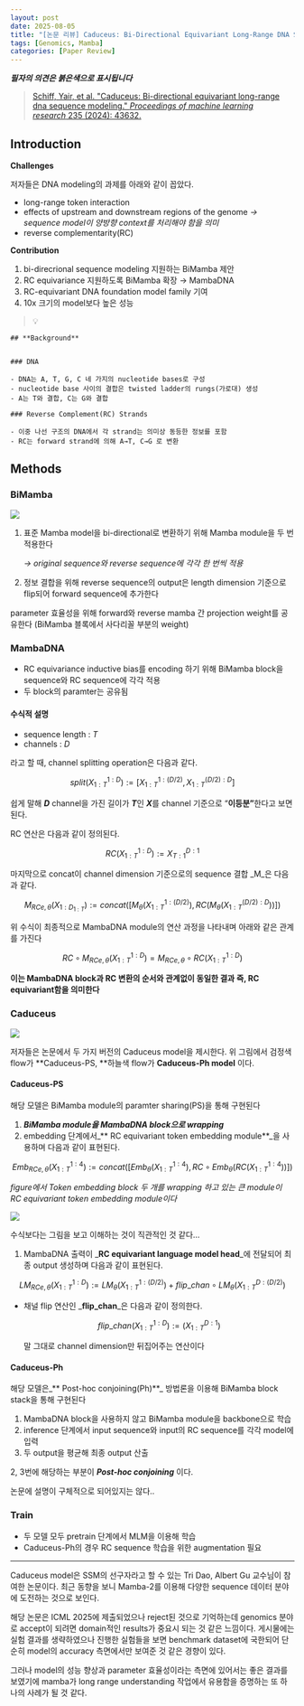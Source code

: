 ```yaml
---
layout: post
date: 2025-08-05
title: "[논문 리뷰] Caduceus: Bi-Directional Equivariant Long-Range DNA Sequence Modeling"
tags: [Genomics, Mamba]
categories: [Paper Review]
---
```


<span class="notion-red">_**필자의 의견은 붉은색으로 표시됩니다**_</span>


> [Schiff, Yair, et al. "Caduceus: Bi-directional equivariant long-range dna sequence modeling." ](https://pmc.ncbi.nlm.nih.gov/articles/PMC12189541/)[_Proceedings of machine learning research_](https://pmc.ncbi.nlm.nih.gov/articles/PMC12189541/)[ 235 (2024): 43632.](https://pmc.ncbi.nlm.nih.gov/articles/PMC12189541/)



## Introduction


**Challenges**


저자들은 DNA modeling의 과제를 아래와 같이 꼽았다.

- long-range token interaction
- effects of upstream and downstream regions of the genome 
_→ sequence model이 양방향 context를 처리해야 함을 의미_
- reverse complementarity(RC)

**Contribution**

1. bi-direcrional sequence modeling 지원하는 BiMamba 제안
1. RC equivariance 지원하도록 BiMamba 확장 → MambaDNA
1. RC-equivariant DNA foundation model family 기여
1. 10x 크기의 model보다 높은 성능

> 💡 


	## **Background**


	### DNA

	- DNA는 A, T, G, C 네 가지의 nucleotide bases로 구성
	- nucleotide base 사이의 결합은 twisted ladder의 rungs(가로대) 생성
	- A는 T와 결합, C는 G와 결합

	### Reverse Complement(RC) Strands

	- 이중 나선 구조의 DNA에서 각 strand는 의미상 동등한 정보를 포함
	- RC는 forward strand에 의해 A→T, C→G 로 변환


## Methods



### BiMamba


![](https://prod-files-secure.s3.us-west-2.amazonaws.com/542b861c-36a8-4051-84e5-8804b6728dba/2c247d59-7815-4980-99f0-8f0d21f445a7/image.png?X-Amz-Algorithm=AWS4-HMAC-SHA256&X-Amz-Content-Sha256=UNSIGNED-PAYLOAD&X-Amz-Credential=ASIAZI2LB4666KLPTA3T%2F20250817%2Fus-west-2%2Fs3%2Faws4_request&X-Amz-Date=20250817T150100Z&X-Amz-Expires=3600&X-Amz-Security-Token=IQoJb3JpZ2luX2VjEEEaCXVzLXdlc3QtMiJHMEUCIC89vQ6UshO5s8OQDeya6bP6QZgBopP%2BJL4CIZSL2FaYAiEA%2FeDzpHXJ0M4L%2Bm65n9ExjRYzyUdqs1Uw0Vtupsehty4qiAQIiv%2F%2F%2F%2F%2F%2F%2F%2F%2F%2FARAAGgw2Mzc0MjMxODM4MDUiDAkLfm5OzVNg7XfT4ircAxjsgmA8PO3S6jcXOAg77qP0LWmHq0yqb8av4RfpIu4Clrlv5iSHtwM4MP2CPRW4ahQbsEmM0YCAd50gg1pfPKG2hUR%2FsuRwceuElo2Y%2B1AjdiLTAbYqaSJxyFWC6dd7MZk2i4KfF8URhuv%2BXqbLZNgYcvKZ8AHeXmytIiUdUO1Xp8sYbRDtiGZ1d24Qo98DpzAkxOILPJSk4hcWQZysuG6UYRY92JwVBOWxnM4e4fTuCVjXTTsoRzLfexlMUdkWWkZELcLZyuFXH2EkIQTCZK2jDDKIF06HG74PPiZBGvOqFWsRr7%2Bm8%2BTllnRIw3NoqV9Rnyw6ygQMleG7lq94qMvz69wNF95pwWmeMILxk%2F9wBZKatSiO1jKnKgXlO05v9rqhUyIGPwnq3OsmsxFSD3ensYW2VpSr6NkABpGFQ2A2RhDuJqRgo%2FIrqg2nyRxnEqiJSbdK1Sq5bX5Lvy8d3aA%2BlZo%2FJZch%2FzCVR99Mj1Ib6EQcdS%2Fxcf2GspF0a8MUhAQuOsdK4d0QCs2G%2FteTHisJut1AG2KSyVSyuIFrCIUHjmCcjpSIwIKeAtyxAPWd1hg0F0rWwPtvM2zfbCLxbKv%2Bg%2BQ06yYyFp3sK4s4tCKNbcJ4khzE3YK3Do3dMM26hsUGOqUBbeCFS3xUjDD38IYK0KWUjMFveeBAnCIaDjyiWlX8cKZVNbsCJQmYqqWMw3BD13CeWmZ4dV3FhFFmhAUff0xOWS7FRU18fgPgiSV%2BN5zuQEnMvQszDUeS7Qh3KmpLZT2DORf7bvrApTjhg7uEVb6cc9vw6UwOFY7p%2B1wZMDYZZdBk6RR2EO5p1mYbR8TIJqGm0KECMY%2B1LeezfrApnzyJ31ijCPvb&X-Amz-Signature=5c017e285e99f8f628a864be06932db3f388871167e26a073a4524c8b606dac5&X-Amz-SignedHeaders=host&x-amz-checksum-mode=ENABLED&x-id=GetObject)

1. 표준 Mamba model을 bi-directional로 변환하기 위해 Mamba module을 두 번 적용한다

	_→ original sequence와 reverse sequence에 각각 한 번씩 적용_

1. 정보 결합을 위해 reverse sequence의 output은 length dimension 기준으로 flip되어 forward sequence에 추가한다

parameter 효율성을 위해 forward와 reverse mamba 간 projection weight를 공유한다 (BiMamba 블록에서 사다리꼴 부분의 weight)



### MambaDNA

- RC equivariance inductive bias를 encoding 하기 위해 BiMamba block을 sequence와 RC sequence에 각각 적용
- 두 block의 paramter는 공유됨


#### 수식적 설명

- sequence length : _T_
- channels : _D_

라고 할 때,  channel splitting operation은 다음과 같다.


$$
split(X^{1:D}_{1:T}):=[X^{1:(D/2)}_{1:T},X^{(D/2):D}_{1:T}]
$$


<span class="notion-red">쉽게 말해 </span><span class="notion-red">_**D**_</span><span class="notion-red"> channel을 가진 길이가 </span><span class="notion-red">_**T**_</span><span class="notion-red">인 </span><span class="notion-red">_**X**_</span><span class="notion-red">를 channel 기준으로 “</span><span class="notion-red">**이등분”**</span><span class="notion-red">한다고 보면 된다.</span>


RC 연산은 다음과 같이 정의된다.


$$
RC(X^{1:D}_{1:T}):=X^{D:1}_{T:1}
$$


마지막으로 concat이 channel dimension 기준으로의 sequence 결합 _M_은 다음과 같다.


$$
M_{RCe,\theta}(X_{1:D_{1:T}}):=concat([M_{\theta}(X^{1:(D/2)}_{1:T}),RC(M_{\theta}(X^{(D/2):D}_{1:T}))])
$$


위 수식이 최종적으로 MambaDNA module의 연산 과정을 나타내며 아래와 같은 관계를 가진다


$$
RC\circ M_{RCe,\theta}(X^{1:D}_{1:T}) = M_{RCe,\theta} \circ RC(X^{1:D}_{1:T})
$$


**이는 MambaDNA block과 RC 변환의 순서와 관계없이 동일한 결과 즉, RC equivariant함을 의미한다**



### Caduceus


![](https://prod-files-secure.s3.us-west-2.amazonaws.com/542b861c-36a8-4051-84e5-8804b6728dba/f94a60d7-8145-473b-aef9-7c68d3ec604a/image.png?X-Amz-Algorithm=AWS4-HMAC-SHA256&X-Amz-Content-Sha256=UNSIGNED-PAYLOAD&X-Amz-Credential=ASIAZI2LB4666KLPTA3T%2F20250817%2Fus-west-2%2Fs3%2Faws4_request&X-Amz-Date=20250817T150101Z&X-Amz-Expires=3600&X-Amz-Security-Token=IQoJb3JpZ2luX2VjEEEaCXVzLXdlc3QtMiJHMEUCIC89vQ6UshO5s8OQDeya6bP6QZgBopP%2BJL4CIZSL2FaYAiEA%2FeDzpHXJ0M4L%2Bm65n9ExjRYzyUdqs1Uw0Vtupsehty4qiAQIiv%2F%2F%2F%2F%2F%2F%2F%2F%2F%2FARAAGgw2Mzc0MjMxODM4MDUiDAkLfm5OzVNg7XfT4ircAxjsgmA8PO3S6jcXOAg77qP0LWmHq0yqb8av4RfpIu4Clrlv5iSHtwM4MP2CPRW4ahQbsEmM0YCAd50gg1pfPKG2hUR%2FsuRwceuElo2Y%2B1AjdiLTAbYqaSJxyFWC6dd7MZk2i4KfF8URhuv%2BXqbLZNgYcvKZ8AHeXmytIiUdUO1Xp8sYbRDtiGZ1d24Qo98DpzAkxOILPJSk4hcWQZysuG6UYRY92JwVBOWxnM4e4fTuCVjXTTsoRzLfexlMUdkWWkZELcLZyuFXH2EkIQTCZK2jDDKIF06HG74PPiZBGvOqFWsRr7%2Bm8%2BTllnRIw3NoqV9Rnyw6ygQMleG7lq94qMvz69wNF95pwWmeMILxk%2F9wBZKatSiO1jKnKgXlO05v9rqhUyIGPwnq3OsmsxFSD3ensYW2VpSr6NkABpGFQ2A2RhDuJqRgo%2FIrqg2nyRxnEqiJSbdK1Sq5bX5Lvy8d3aA%2BlZo%2FJZch%2FzCVR99Mj1Ib6EQcdS%2Fxcf2GspF0a8MUhAQuOsdK4d0QCs2G%2FteTHisJut1AG2KSyVSyuIFrCIUHjmCcjpSIwIKeAtyxAPWd1hg0F0rWwPtvM2zfbCLxbKv%2Bg%2BQ06yYyFp3sK4s4tCKNbcJ4khzE3YK3Do3dMM26hsUGOqUBbeCFS3xUjDD38IYK0KWUjMFveeBAnCIaDjyiWlX8cKZVNbsCJQmYqqWMw3BD13CeWmZ4dV3FhFFmhAUff0xOWS7FRU18fgPgiSV%2BN5zuQEnMvQszDUeS7Qh3KmpLZT2DORf7bvrApTjhg7uEVb6cc9vw6UwOFY7p%2B1wZMDYZZdBk6RR2EO5p1mYbR8TIJqGm0KECMY%2B1LeezfrApnzyJ31ijCPvb&X-Amz-Signature=b90655a57c5d62fb2913b4dd6aad1eb5080100e03c35e8dcde4d5a015dfd74cd&X-Amz-SignedHeaders=host&x-amz-checksum-mode=ENABLED&x-id=GetObject)


저자들은 논문에서 두 가지 버전의 Caduceus model을 제시한다. 위 그림에서 검정색 flow가 **Caduceus-PS, **하늘색 flow가 **Caduceus-Ph model** 이다.



#### Caduceus-PS


해당 모델은 BiMamba module의 paramter sharing(PS)을 통해 구현된다

1. _**BiMamba module을 MambaDNA block으로 wrapping**_
1. embedding 단계에서_** RC equivariant token embedding module**_을 사용하며 다음과 같이 표현된다.

$$
Emb_{RCe,\theta}(X^{1:4}_{1:T}):=concat([Emb_{\theta}(X^{1:4}_{1:T}),RC \circ Emb_{\theta}(RC(X^{1:4}_{1:T}))])
$$


_figure에서 Token embedding block 두 개를 wrapping 하고 있는 큰 module이 RC equivariant token embedding module이다_


![](https://prod-files-secure.s3.us-west-2.amazonaws.com/542b861c-36a8-4051-84e5-8804b6728dba/b175e4da-71eb-4e91-8c23-a06dabe673c9/image.png?X-Amz-Algorithm=AWS4-HMAC-SHA256&X-Amz-Content-Sha256=UNSIGNED-PAYLOAD&X-Amz-Credential=ASIAZI2LB4666KLPTA3T%2F20250817%2Fus-west-2%2Fs3%2Faws4_request&X-Amz-Date=20250817T150101Z&X-Amz-Expires=3600&X-Amz-Security-Token=IQoJb3JpZ2luX2VjEEEaCXVzLXdlc3QtMiJHMEUCIC89vQ6UshO5s8OQDeya6bP6QZgBopP%2BJL4CIZSL2FaYAiEA%2FeDzpHXJ0M4L%2Bm65n9ExjRYzyUdqs1Uw0Vtupsehty4qiAQIiv%2F%2F%2F%2F%2F%2F%2F%2F%2F%2FARAAGgw2Mzc0MjMxODM4MDUiDAkLfm5OzVNg7XfT4ircAxjsgmA8PO3S6jcXOAg77qP0LWmHq0yqb8av4RfpIu4Clrlv5iSHtwM4MP2CPRW4ahQbsEmM0YCAd50gg1pfPKG2hUR%2FsuRwceuElo2Y%2B1AjdiLTAbYqaSJxyFWC6dd7MZk2i4KfF8URhuv%2BXqbLZNgYcvKZ8AHeXmytIiUdUO1Xp8sYbRDtiGZ1d24Qo98DpzAkxOILPJSk4hcWQZysuG6UYRY92JwVBOWxnM4e4fTuCVjXTTsoRzLfexlMUdkWWkZELcLZyuFXH2EkIQTCZK2jDDKIF06HG74PPiZBGvOqFWsRr7%2Bm8%2BTllnRIw3NoqV9Rnyw6ygQMleG7lq94qMvz69wNF95pwWmeMILxk%2F9wBZKatSiO1jKnKgXlO05v9rqhUyIGPwnq3OsmsxFSD3ensYW2VpSr6NkABpGFQ2A2RhDuJqRgo%2FIrqg2nyRxnEqiJSbdK1Sq5bX5Lvy8d3aA%2BlZo%2FJZch%2FzCVR99Mj1Ib6EQcdS%2Fxcf2GspF0a8MUhAQuOsdK4d0QCs2G%2FteTHisJut1AG2KSyVSyuIFrCIUHjmCcjpSIwIKeAtyxAPWd1hg0F0rWwPtvM2zfbCLxbKv%2Bg%2BQ06yYyFp3sK4s4tCKNbcJ4khzE3YK3Do3dMM26hsUGOqUBbeCFS3xUjDD38IYK0KWUjMFveeBAnCIaDjyiWlX8cKZVNbsCJQmYqqWMw3BD13CeWmZ4dV3FhFFmhAUff0xOWS7FRU18fgPgiSV%2BN5zuQEnMvQszDUeS7Qh3KmpLZT2DORf7bvrApTjhg7uEVb6cc9vw6UwOFY7p%2B1wZMDYZZdBk6RR2EO5p1mYbR8TIJqGm0KECMY%2B1LeezfrApnzyJ31ijCPvb&X-Amz-Signature=12f0b5592e45e8a594de3342a6467887117c99665a9dc2434a2bf73fcc57e703&X-Amz-SignedHeaders=host&x-amz-checksum-mode=ENABLED&x-id=GetObject)


<span class="notion-red">수식보다는 그림을 보고 이해하는 것이 직관적인 것 같다…</span>

1. MambaDNA 출력이 _**RC equivariant language model head**_에 전달되어 최종 output 생성하며 다음과 같이 표현된다.

$$
LM_{RCe,\theta}(X^{1:D}_{1:T}):= LM_{\theta}(X^{1:(D/2)}_{1:T})+flip\_chan\circ LM_{\theta}(X^{D:(D/2)}_{1:T})
$$

- 채널 flip 연산인 _**flip\_chan**_은 다음과 같이 정의한다.

	$$
	flip\_chan(X^{1:D}_{1:T}):=(X^{D:1}_{1:T})
	$$


	말 그대로 channel dimension만 뒤집어주는 연산이다



#### Caduceus-Ph


해당 모델은_** Post-hoc conjoining(Ph)**_ 방법론을 이용해 BiMamba block stack을 통해 구현된다

1. MambaDNA block을 사용하지 않고 BiMamba module을 backbone으로 학습
1. inference 단계에서 input sequence와 input의 RC sequence를 각각 model에 입력
1. 두 output을 평균해 최종 output 산출

2, 3번에 해당하는 부분이 _**Post-hoc conjoining**_ 이다.


<span class="notion-red">논문에 설명이 구체적으로 되어있지는 않다..</span>



### Train

- 두 모델 모두 pretrain 단계에서 MLM을 이용해 학습
- Caduceus-Ph의 경우 RC sequence 학습을 위한 augmentation 필요

---


<span class="notion-red">Caduceus model은 SSM의 선구자라고 할 수 있는 Tri Dao, Albert Gu 교수님이 참여한 논문이다. 최근 동향을 보니 Mamba-2를 이용해 다양한 sequence 데이터 분야에 도전하는 것으로 보인다.</span>


<span class="notion-red">해당 논문은 ICML 2025에 제출되었으나 reject된 것으로 기억하는데 genomics 분야로 accept이 되려면 domain적인 results가 중요시 되는 것 같은 느낌이다. 게시물에는 실험 결과를 생략하였으나 진행한 실험들을 보면 benchmark dataset에 국한되어 단순히 model의 accuracy 측면에서만 보여준 것 같은 경향이 있다.</span>


<span class="notion-red">그러나 model의 성능 향상과 parameter 효율성이라는 측면에 있어서는 좋은 결과를 보였기에 mamba가 long range understanding 작업에서 유용함을 증명하는 또 하나의 사례가 될 것 같다.</span>

